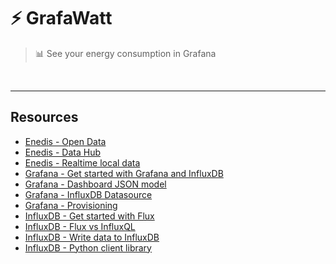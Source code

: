 # ⚡️ GrafaWatt

> 📊️ See your energy consumption in Grafana


<br>
<hr>

## Resources

- [Enedis - Open Data](https://data.enedis.fr/pages/accueil/)
- [Enedis - Data Hub](https://datahub-enedis.fr/)
- [Enedis - Realtime local data](https://datahub-enedis.fr/donnees-aval/)
- [Grafana - Get started with Grafana and InfluxDB](https://grafana.com/docs/grafana/latest/getting-started/get-started-grafana-influxdb/)
- [Grafana - Dashboard JSON model](https://grafana.com/docs/grafana/latest/dashboards/build-dashboards/view-dashboard-json-model/)
- [Grafana - InfluxDB Datasource](https://grafana.com/docs/grafana/latest/datasources/influxdb)
- [Grafana - Provisioning](https://grafana.com/docs/grafana/latest/administration/provisioning/)
- [InfluxDB - Get started with Flux](https://docs.influxdata.com/influxdb/v2.6/query-data/get-started/)
- [InfluxDB - Flux vs InfluxQL](https://docs.influxdata.com/influxdb/v2.6/reference/syntax/flux/flux-vs-influxql/)
- [InfluxDB - Write data to InfluxDB](https://docs.influxdata.com/influxdb/v2.6/write-data/)
- [InfluxDB - Python client library](https://docs.influxdata.com/influxdb/cloud/api-guide/client-libraries/python/)

